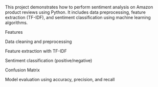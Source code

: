 This project demonstrates how to perform sentiment analysis on Amazon product reviews using Python.
It includes data preprocessing, feature extraction (TF-IDF), and sentiment classification using machine learning algorithms.

Features

Data cleaning and preprocessing

Feature extraction with TF-IDF

Sentiment classification (positive/negative)

Confusion Matrix

Model evaluation using accuracy, precision, and recall
